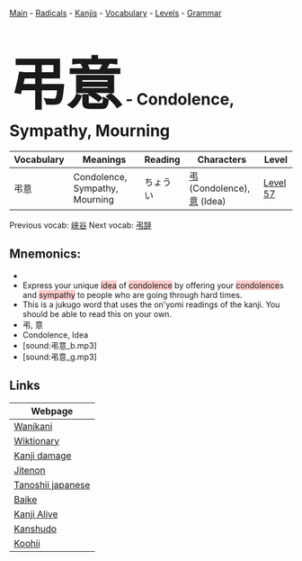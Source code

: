 <style> bigfont {font-size: 100px}</style>
[Main](../README.md) -
[Radicals](../radicals.md) -
[Kanjis](../kanjis.md) -
[Vocabulary](../vocabulary.md) -
[Levels](../levels.md) -
[Grammar](../grammar.md)
# <bigfont> 弔意</bigfont> - Condolence, Sympathy, Mourning 

| Vocabulary | Meanings | Reading | Characters | Level |
| --- | --- | --- | --- | --- |
| 弔意 | Condolence, Sympathy, Mourning | ちょうい |  [弔](../kanjis/弔.md) (Condolence), [意](../kanjis/意.md) (Idea) | [Level 57](../levels/wk_level57.md) |

Previous vocab: [峡谷](峡谷.md) Next vocab: [弔辞](弔辞.md) 

## Mnemonics:

* 
* Express your unique <span style="background-color:#ffcccb"> idea</span> of <span style="background-color:#ffcccb"> condolence</span> by offering your <span style="background-color:#ffcccb"> condolence</span>s and <span style="background-color:#ffcccb"> sympathy</span> to people who are going through hard times.
* This is a jukugo word that uses the on'yomi readings of the kanji. You should be able to read this on your own.
* 弔, 意
* Condolence, Idea
* [sound:弔意_b.mp3]
* [sound:弔意_g.mp3]


## Links 

| Webpage |
| --- |
| [Wanikani          ](https://www.wanikani.com/kanji/弔意) |
| [Wiktionary        ](https://en.wiktionary.org/wiki/弔意) |
| [Kanji damage      ](http://www.kanjidamage.com/kanji/search?utf8=✓&q=弔意) |
| [Jitenon           ](https://jitenon.com/kanji/弔意) |
| [Tanoshii japanese ](https://www.tanoshiijapanese.com/dictionary/kanji.cfm?k=弔意) |
| [Baike             ](https://baike.baidu.com/item/弔意) |
| [Kanji Alive       ](https://app.kanjialive.com/弔意) |
| [Kanshudo          ](https://www.kanshudo.com/searchmn?q=弔意) |
| [Koohii            ](https://kanji.koohii.com/study/kanji/弔意) |
